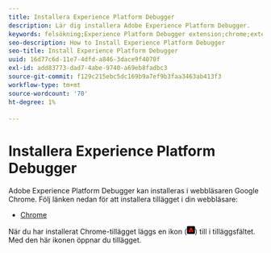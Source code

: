 ```yaml
---
title: Installera Experience Platform Debugger
description: Lär dig installera Adobe Experience Platform Debugger.
keywords: felsökning;Experience Platform Debugger extension;chrome;extension;install
seo-description: How to Install Experience Platform Debugger
seo-title: Install Experience Platform Debugger
uuid: 16d77c6d-11e7-4dfd-a846-3dace9f4070f
exl-id: add83773-dad7-4abe-9740-a69eb8fadbc3
source-git-commit: f129c215ebc5dc169b9a7ef9b3faa3463ab413f3
workflow-type: tm+mt
source-wordcount: '70'
ht-degree: 1%

---
```


# Installera Experience Platform Debugger

Adobe Experience Platform Debugger kan installeras i webbläsaren Google Chrome. Följ länken nedan för att installera tillägget i din webbläsare:

* [Chrome](https://chrome.google.com/webstore/detail/adobe-experience-platform/bfnnokhpnncpkdmbokanobigaccjkpob)

När du har installerat Chrome-tillägget läggs en ikon (![](images/start-icon.jpg)) till i tilläggsfältet. Med den här ikonen öppnar du tillägget.
